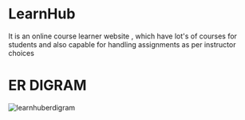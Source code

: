# LearnHub
It is an online course learner website , which have lot's of courses for students and also capable for handling assignments as per instructor choices

# ER DIGRAM
![learnhuberdigram](https://github.com/akt0001c/LearnHub/assets/110126989/864065c1-ebc8-4499-adf6-7a655dd76b75)
